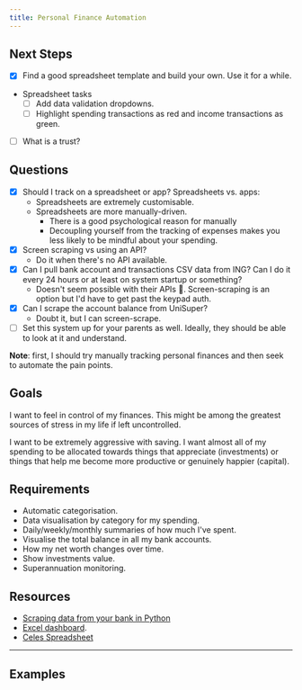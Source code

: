 ```yaml
---
title: Personal Finance Automation
---
```


## Next Steps
- [x] Find a good spreadsheet template and build your own. Use it for a while.
- Spreadsheet tasks
    - [ ] Add data validation dropdowns.
    - [ ] Highlight spending transactions as red and income transactions as green.
- [ ] What is a trust?

## Questions
- [x] Should I track on a spreadsheet or app?
    Spreadsheets vs. apps:
    - Spreadsheets are extremely customisable.
    - Spreadsheets are more manually-driven. 
        - There is a good psychological reason for manually 
        - Decoupling yourself from the tracking of expenses makes you less likely to be mindful about your spending.
- [x] Screen scraping vs using an API?
    - Do it when there's no API available.
- [x] Can I pull bank account and transactions CSV data from ING? Can I do it every 24 hours or at least on system startup or something?
    - Doesn't seem possible with their APIs 🙁. Screen-scraping is an option but I'd have to get past the keypad auth.
- [x] Can I scrape the account balance from UniSuper?
    - Doubt it, but I can screen-scrape.
- [ ] Set this system up for your parents as well. Ideally, they should be able to look at it and understand.

**Note**: first, I should try manually tracking personal finances and then seek to automate the pain points.

## Goals
I want to feel in control of my finances. This might be among the greatest sources of stress in my life if left uncontrolled.

I want to be extremely aggressive with saving. I want almost all of my spending to be allocated towards things that appreciate (investments) or things that help me become more productive or genuinely happier (capital).

## Requirements
- Automatic categorisation.
- Data visualisation by category for my spending.
- Daily/weekly/monthly summaries of how much I've spent.
- Visualise the total balance in all my bank accounts.
- How my net worth changes over time.
- Show investments value.
- Superannuation monitoring.

## Resources
- [Scraping data from your bank in Python](https://www.neilgrogan.com/bank-tx-py/)
- [Excel dashboard](https://www.youtube.com/watch?v=MRtHNqafufg&ab_channel=MyOnlineTrainingHub).
- [Celes Spreadsheet](https://docs.google.com/spreadsheets/d/1Jm0-n4TP98Vb5FkYKAZIqYOxO1rE9DJV7dWo_zFO31E/copy)

---
## Examples


